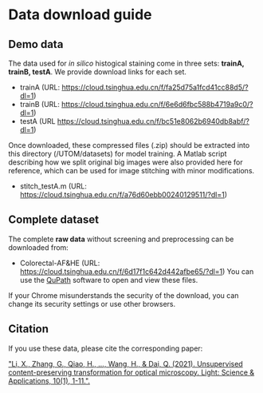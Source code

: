 # Data download guide
## Demo data
The data used for *in silico* histogical staining come in three sets: **trainA, trainB, testA**. We provide download links for each set.
- trainA (URL: https://cloud.tsinghua.edu.cn/f/fa25d75a1fcd41cc88d5/?dl=1)
- trainB (URL: https://cloud.tsinghua.edu.cn/f/6e6d6fbc588b4719a9c0/?dl=1)
- testA (URL https://cloud.tsinghua.edu.cn/f/bc51e8062b6940db8abf/?dl=1)

Once downloaded, these compressed files (.zip) should be extracted into this directory (/UTOM/datasets) for model training. A Matlab script describing how we split original big images were also provided here for reference, which can be used for image stitching with minor modifications.
- stitch_testA.m (URL: https://cloud.tsinghua.edu.cn/f/a76d60ebb00240129511/?dl=1)

## Complete dataset
The complete **raw data** without screening and preprocessing can be downloaded from:
- Colorectal-AF&HE (URL: https://cloud.tsinghua.edu.cn/f/6d17f1c642d442afbe65/?dl=1)
You can use the [QuPath](https://qupath.github.io/) software to open and view these files. 

If your Chrome misunderstands the security of the download, you can change its security settings or use other browsers.

## Citation
If you use these data, please cite the corresponding paper: 

["Li, X., Zhang, G., Qiao, H., ..., Wang, H., & Dai, Q. (2021). Unsupervised content-preserving transformation for optical microscopy. Light: Science & Applications, 10(1), 1-11.".](https://www.nature.com/articles/s41377-021-00484-y)
